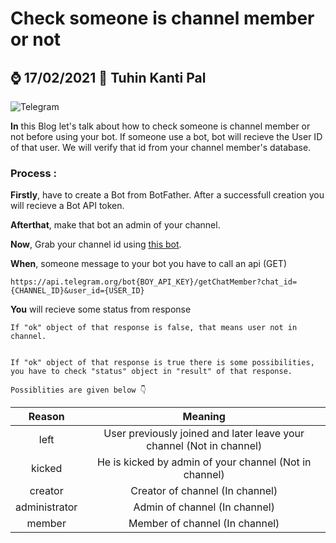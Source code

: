 # Check someone is channel member or not
##  ⌚ 17/02/2021 🧔 Tuhin Kanti Pal 
![Telegram](https://upload.wikimedia.org/wikipedia/commons/thumb/8/82/Telegram_logo.svg/1024px-Telegram_logo.svg.png "Telegram")

**In** this Blog let's talk about how to check someone is channel member or not before using your bot. If someone use a bot, bot will recieve the User ID of that user. We will verify that id from your channel member's database.

### Process :
**Firstly**, have to create a Bot from BotFather. After a successfull creation you will recieve a Bot API token.

**Afterthat**, make that bot an admin of your channel.

**Now**, Grab your channel id using [this bot](https://telegram.dog/username_to_id_bot "this bot").

**When**, someone message to your bot you have to call an api (GET)
```shell
https://api.telegram.org/bot{BOY_API_KEY}/getChatMember?chat_id={CHANNEL_ID}&user_id={USER_ID}
```

**You** will recieve some status from response

```
If "ok" object of that response is false, that means user not in channel.


If "ok" object of that response is true there is some possibilities, you have to check "status" object in "result" of that response.

Possiblities are given below 👇
```

|  Reason | Meaning  |
| :------------: | :------------: |
| left  | User previously joined and later leave your channel (Not in channel) |
|  kicked | He is kicked by admin of your channel (Not in channel) |
| creator  | Creator of channel (In channel)  |
| administrator  | Admin of channel (In channel)  |
| member  | Member of channel (In channel)  |